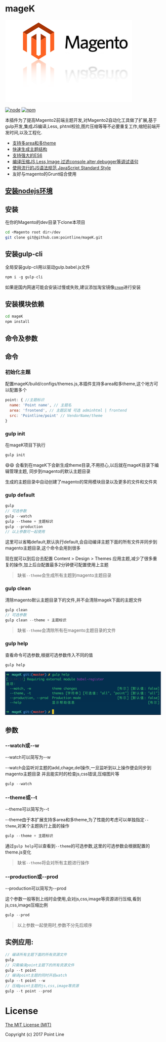 # mageK

![](./build/static/image/logo.png)

[![node](https://img.shields.io/badge/node-v6.10.2-blue.svg)]() [![npm](https://img.shields.io/npm/l/express.svg)]()

本插件为了提高Magento2前端主题开发,对Magento2自动化工具做了扩展,基于gulp开发,集成JS编译,Less,
phtml校验,图片压缩等等不必要重复工作,缩短前端开发时间,以及工程化.

+ [支持多area和多theme](#moreAreaAndTheme)
+ [快速生成主题结构](#gulpInit)
+ [支持强大的ES6](#Compile)
+ [编译压缩JS,Less,Image,过滤console,alter,debugger等调试语句](#Compile)
+ [使用流行的JS语法规范 JavaScript Standard Style](https://standardjs.com/)
+ 友好与magento的Grunt结合使用

## [安装nodejs环境](https://github.com/creationix/nvm)

## 安装
在你的Magento的dev目录下clone本项目

```bash
cd <Magento root dir>/dev
git clone git@github.com:pointline/mageK.git
```

## 安装gulp-cli
全局安装gulp-cli用以驱动gulp.babel.js文件

```javascript
npm i -g gulp-cli
```

如果是国内网速可能会安装过慢或失败,建议添加淘宝镜像[`cnpm`](https://npm.taobao.org/)进行安装

## 安装模块依赖

```bash
cd mageK
npm install
```

## 命令及参数
## 命令

<a href="moreAreaAndTheme"></a>
### 初始化主题
配置mageK/build/configs/themes.js,本插件支持多area和多theme,这个地方可以配置多个

```javascript
point: { //主题标识
  name: 'Point name', // 主题名
  area: 'frontend', // 主题区域 可选 adminhtml | frontend
  src: 'Pointline/point' // VendorName/theme
}
```

<a href="#gulpInit"></a>
### gulp init
在mageK项目下执行

```javascript
gulp init
```

😄😄 会看到在mageK下会新生成theme目录,不用担心,以后就在mageK目录下编辑管理主题,
同步到magento的默认主题目录

生成的主题目录中自动创建了magento的常用模块目录以及更多的文件和文件夹

<a href="Compile"></a>
### gulp default

```javascript
gulp
// 可选参数
gulp --watch
gulp --theme + 主题标识
gulp --production
// 以上参数可一起使用
```

这里可以省略default,默认执行default,会自动编译主题下面的所有文件并同步到magento主题目录,这个命令会用到很多

现在就可以到后台去配置 Content > Design > Themes 应用主题,减少了很多重复的操作,加上后台配置最多2分钟便可配置使用上主题

> 缺省`--theme`会生成所有主题到magento主题目录

### gulp clean
清除magento默认主题目录下的文件,并不会清除magek下面的主题文件

```javascript
gulp clean
// 可选参数
gulp clean --theme + 主题标识
```

> 缺省`--theme`会清除所有在magento主题目录的文件

### gulp help
查看命令可选参数,根据可选参数传入不同的值

```javascript
gulp help
```

![gulp help](./build/static/image/gulp_help.png)

## 参数
### --watch或--w
--watch可以简写为--w

--watch会监听对主题的add,chage,del操作,一旦监听到以上操作便会同步到magento主题目录
并且能实时的检查js,css错误,压缩图片等

```javascript
gulp --watch
```

### --theme或--t
--theme可以简写为--t

--theme由于本扩展支持多area和多theme,为了性能的考虑可以单独指定`--theme`,对某个主题执行上面的操作

```javascript
gulp --theme + 主题标识
```

通过`gulp help`可以查看到`--theme`的可选参数,这里的可选参数会根据配置的theme.js变化

> 缺省`--theme`将会对所有主题进行操作

### --production或--prod
--production可以简写为--prod

这个参数一般等到上线时会使用,会对js,css,image等资源进行压缩,看到js,css,image压缩比例

```javascript
gulp --prod
```

> 以上参数一起使用时,参数不分先后顺序

## 实例应用:

```javascript
// 编译所有主题下面的所有资源文件
gulp
// 只需编译point主题下的所有资源文件
gulp --t point
// 编译point主题的同时开启watch
gulp --t point --w
// 压缩point主题的js,css,image等资源
gulp --t point --prod
```

# License
[The MIT License (MIT)](./LICENSE)

Copyright (c) 2017 Point Line
